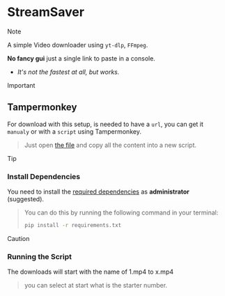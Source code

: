 # StreamSaver
>[!NOTE]
>A simple Video downloader using `yt-dlp`, `FFmpeg`.
>
>**No fancy gui** just a single link to paste in a console.
>- *It's not the fastest at all, but works.*

> [!IMPORTANT]
> ## Tampermonkey
> For download with this setup, is needed to have a `url`, you can get it `manualy` or with a `script` using Tampermonkey.
>> Just open [the file](/Video-Manifest-Logger.user.js) and copy all the content into a new script.

> [!TIP]
>### Install Dependencies
>You need to install the [required dependencies](/requirements.txt) as **administrator** (suggested). 
>
>>You can do this by running the following command in your terminal:
>>
>>```bash
>>pip install -r requirements.txt
>>```

> [!CAUTION]
>### Running the Script
> The downloads will start with the name of 1.mp4 to x.mp4
>> you can select at start what is the starter number.
